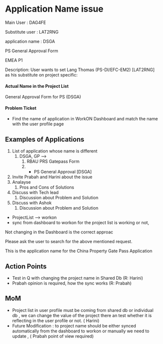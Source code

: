 # Application Name issue 

 
 Main User : DAG4FE
 
 Substitute user : LAT2RNG
 
 application name : DSGA 
 
PS General Approval Form
 
 EMEA P1

Description: User wants to set Lang Thomas (PS-DI/EFC-EM2) [LAT2RNG] as his substitute on project specific:        


#### Actual Name in the Project List
General Approval Form for PS (DSGA)

#### Problem Ticket
- Find the name of application in WorkON Dashboard and match the name with the user profile page



## Examples of Applications

1. List of application whose name is different 
	1. DSGA, GP -->
		1.    RBAU PRS Gatepass Form
		2. * PS General Approval [DSGA]  
2. Invite Prabah and Harini about the issue
3. Analayse 
	1. Pros and Cons of Solutions
4. Discuss with Tech lead 
	1. Discussion about Problem and Solution
5. Discuss with Ashok 
	1. Discussion about Problem and Solution


- ProjectList --> workon 
- sync from dashboard to workon for the project list is working or not,


Not changing in the Dashboard is the correct approac


Please ask the user to search for the above mentioned request.

This is the application name for the China Property Gate Pass Application


## Action Points
- Test in Q with changing the project name in Shared Db  (R: Harini)
- Prabah opinion is required, how the sync works (R: Prabah)


## MoM
- Project list in user profile must be coming from shared db or individual db , we can change the value of the project there an test whether it is reflecting in the user profile or not. ( Harini)
- Future Modification : to project name should be either synced automatically from the dashboard to workon or manually we need to update , ( Prabah point of view required)


